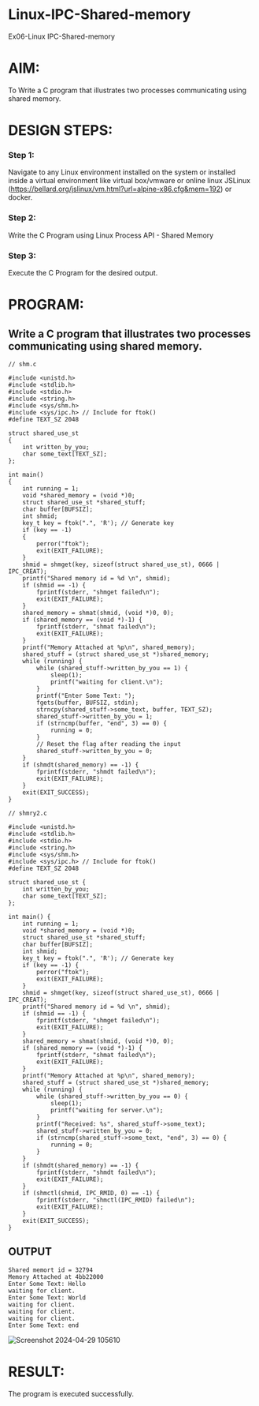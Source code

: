 # Linux-IPC-Shared-memory
Ex06-Linux IPC-Shared-memory

# AIM:
To Write a C program that illustrates two processes communicating using shared memory.

# DESIGN STEPS:

### Step 1:

Navigate to any Linux environment installed on the system or installed inside a virtual environment like virtual box/vmware or online linux JSLinux (https://bellard.org/jslinux/vm.html?url=alpine-x86.cfg&mem=192) or docker.

### Step 2:

Write the C Program using Linux Process API - Shared Memory

### Step 3:

Execute the C Program for the desired output. 

# PROGRAM:

## Write a C program that illustrates two processes communicating using shared memory.

```
// shm.c

#include <unistd.h> 
#include <stdlib.h> 
#include <stdio.h> 
#include <string.h>
#include <sys/shm.h>
#include <sys/ipc.h> // Include for ftok()
#define TEXT_SZ 2048 

struct shared_use_st
{
    int written_by_you;
    char some_text[TEXT_SZ];
};

int main()
{
    int running = 1;
    void *shared_memory = (void *)0; 
    struct shared_use_st *shared_stuff; 
    char buffer[BUFSIZ];
    int shmid;
    key_t key = ftok(".", 'R'); // Generate key
    if (key == -1)
    {
        perror("ftok");
        exit(EXIT_FAILURE);
    }
    shmid = shmget(key, sizeof(struct shared_use_st), 0666 | IPC_CREAT);
    printf("Shared memory id = %d \n", shmid);
    if (shmid == -1) {
        fprintf(stderr, "shmget failed\n"); 
        exit(EXIT_FAILURE);
    }
    shared_memory = shmat(shmid, (void *)0, 0);
    if (shared_memory == (void *)-1) {
        fprintf(stderr, "shmat failed\n"); 
        exit(EXIT_FAILURE);
    }
    printf("Memory Attached at %p\n", shared_memory); 
    shared_stuff = (struct shared_use_st *)shared_memory; 
    while (running) {
        while (shared_stuff->written_by_you == 1) {
            sleep(1);
            printf("waiting for client.\n");
        }
        printf("Enter Some Text: "); 
        fgets(buffer, BUFSIZ, stdin);
        strncpy(shared_stuff->some_text, buffer, TEXT_SZ);
        shared_stuff->written_by_you = 1;
        if (strncmp(buffer, "end", 3) == 0) {
            running = 0;
        }
        // Reset the flag after reading the input
        shared_stuff->written_by_you = 0;
    }
    if (shmdt(shared_memory) == -1) {
        fprintf(stderr, "shmdt failed\n"); 
        exit(EXIT_FAILURE);
    }       
    exit(EXIT_SUCCESS);
}
```
```
// shmry2.c

#include <unistd.h> 
#include <stdlib.h> 
#include <stdio.h> 
#include <string.h>
#include <sys/shm.h>
#include <sys/ipc.h> // Include for ftok()
#define TEXT_SZ 2048 

struct shared_use_st {
    int written_by_you;
    char some_text[TEXT_SZ];
};

int main() {
    int running = 1;
    void *shared_memory = (void *)0; 
    struct shared_use_st *shared_stuff; 
    char buffer[BUFSIZ];
    int shmid;
    key_t key = ftok(".", 'R'); // Generate key
    if (key == -1) {
        perror("ftok");
        exit(EXIT_FAILURE);
    }
    shmid = shmget(key, sizeof(struct shared_use_st), 0666 | IPC_CREAT);
    printf("Shared memory id = %d \n", shmid);
    if (shmid == -1) {
        fprintf(stderr, "shmget failed\n"); 
        exit(EXIT_FAILURE);
    }
    shared_memory = shmat(shmid, (void *)0, 0);
    if (shared_memory == (void *)-1) {
        fprintf(stderr, "shmat failed\n"); 
        exit(EXIT_FAILURE);
    }
    printf("Memory Attached at %p\n", shared_memory); 
    shared_stuff = (struct shared_use_st *)shared_memory; 
    while (running) {
        while (shared_stuff->written_by_you == 0) {
            sleep(1);
            printf("waiting for server.\n");
        }
        printf("Received: %s", shared_stuff->some_text);
        shared_stuff->written_by_you = 0;
        if (strncmp(shared_stuff->some_text, "end", 3) == 0) {
            running = 0;
        }
    }
    if (shmdt(shared_memory) == -1) {
        fprintf(stderr, "shmdt failed\n"); 
        exit(EXIT_FAILURE);
    }       
    if (shmctl(shmid, IPC_RMID, 0) == -1) {
        fprintf(stderr, "shmctl(IPC_RMID) failed\n"); 
        exit(EXIT_FAILURE);
    }
    exit(EXIT_SUCCESS);
}
```



## OUTPUT
```
Shared memort id = 32794 
Memory Attached at 4bb22000
Enter Some Text: Hello
waiting for client.	
Enter Some Text: World
waiting for client.	
waiting for client.	
waiting for client.	
Enter Some Text: end
```
![Screenshot 2024-04-29 105610](https://github.com/Preethijgan/Linux-IPC-Shared-memory/assets/144870652/0cb0cd8f-2c40-4358-bd5b-ef2a333b5671)




# RESULT:
The program is executed successfully.

